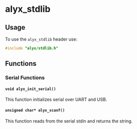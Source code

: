 # alyx_stdlib

## Usage
To use the `alyx_stdlib` header use:
```c
#include "alyx/stdlib.h"
```

## Functions

### Serial Functions

#### `void alyx_init_serial()`
This function initializes serial over UART and USB.

#### `unsigned char* alyx_scanf()`
This function reads from the serial stdin and returns the string.
